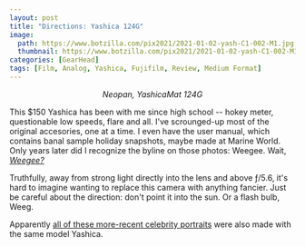 ```yaml
---
layout: post
title: "Directions: Yashica 124G"
image:
  path: https://www.botzilla.com/pix2021/2021-01-02-yash-C1-002-M1.jpg
  thumbnail: https://www.botzilla.com/pix2021/2021-01-02-yash-C1-002-M1.jpg
categories: [GearHead]
tags: [Film, Analog, Yashica, Fujifilm, Review, Medium Format]
---
```


<center><i>Neopan, YashicaMat 124G</i></center>

This $150 Yashica has been with me since high school -- hokey meter, questionable low speeds, flare and all. I've scrounged-up most of the original accesories, one at a time. I even have the user manual, which contains banal sample holiday snapshots, maybe made at Marine World. Only years later did I recognize the byline on those photos: Weegee. Wait, <a href="https://en.wikipedia.org/wiki/Weegee"><i>Weegee?</i></a>

Truthfully, away from strong light directly into the lens and above ƒ/5.6, it's hard to imagine wanting to replace this camera with anything fancier. Just be careful about the direction: don't point it into the sun. Or a flash bulb, Weeg.

Apparently <a href="https://jeromedeperlinghi.com/portfolios/portraits-1994-2011">all of these more-recent celebrity portraits</a> were also made with the same model Yashica.
